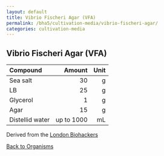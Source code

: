 ```yaml
---
layout: default
title: Vibrio Fischeri Agar (VFA)
permalink: /bha5/cultivation-media/vibrio-fischeri-agar/
categories: cultivation-media
---
```


## Vibrio Fischeri Agar (VFA)

|Compound| Amount | Unit |
|:-------|-------:|-----:|
|Sea salt|30|g|
|LB|25|g|
|Glycerol|1|g|
|Agar|15|g|
|Distellid water|up to 1000|mL|

Derived from the [London Biohackers](https://wiki.london.hackspace.org.uk/view/Project:Growing_bacteria)

[Back to Organisms](/bha4/organisms/)
